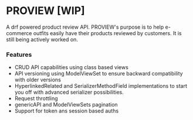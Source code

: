 # PROVIEW [WIP]

A drf powered product review API. PROVIEW's purpose is to help e-commerce outfits easily have their products reviewed by customers. It is still being actively worked on.

### Features
- CRUD API capabilities using class based views
- API versioning using ModelViewSet to ensure backward compatibility with older versions
- HyperlinkedRelated and SerializerMethodField implementations to start you off with advanced serializer possibilities.
- Request throttling
- genericAPI and ModelViewSets pagination
- Support for token ans session based auths

